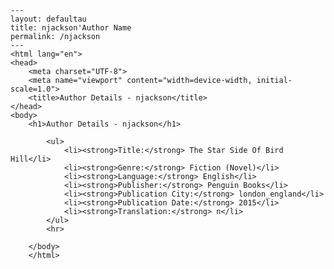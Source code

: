 
    ---
    layout: defaultau
    title: njackson'Author Name 
    permalink: /njackson
    ---
    <html lang="en">
    <head>
        <meta charset="UTF-8">
        <meta name="viewport" content="width=device-width, initial-scale=1.0">
        <title>Author Details - njackson</title>
    </head>
    <body>
        <h1>Author Details - njackson</h1>
        
            <ul>
                <li><strong>Title:</strong> The Star Side Of Bird Hill</li>
                <li><strong>Genre:</strong> Fiction (Novel)</li>
                <li><strong>Language:</strong> English</li>
                <li><strong>Publisher:</strong> Penguin Books</li>
                <li><strong>Publication City:</strong> london_england</li>
                <li><strong>Publication Date:</strong> 2015</li>
                <li><strong>Translation:</strong> n</li>
            </ul>
            <hr>
            
        </body>
        </html>
        